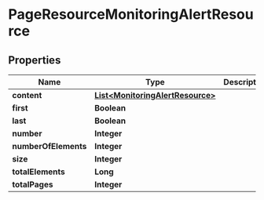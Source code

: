 
# PageResourceMonitoringAlertResource

## Properties
Name | Type | Description | Notes
------------ | ------------- | ------------- | -------------
**content** | [**List&lt;MonitoringAlertResource&gt;**](MonitoringAlertResource.md) |  |  [optional]
**first** | **Boolean** |  |  [optional]
**last** | **Boolean** |  |  [optional]
**number** | **Integer** |  |  [optional]
**numberOfElements** | **Integer** |  |  [optional]
**size** | **Integer** |  |  [optional]
**totalElements** | **Long** |  |  [optional]
**totalPages** | **Integer** |  |  [optional]



